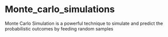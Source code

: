 # Monte_carlo_simulations
Monte Carlo Simulation is a powerful technique to simulate and predict the probabilistic outcomes by feeding random samples
